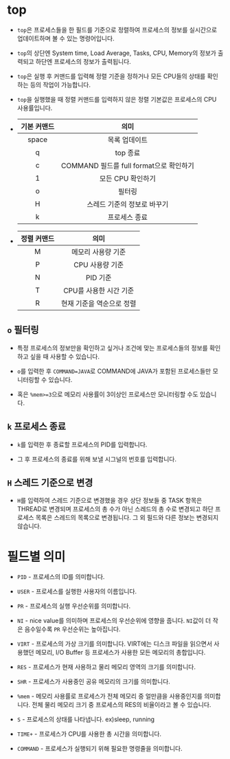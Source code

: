 # top

- `top`은 프로세스들을 한 필드를 기준으로 정렬하여 프로세스의 정보를 실시간으로 업데이트하며 볼 수 있는 명령어입니다.

- `top`의 상단엔 System time, Load Average, Tasks, CPU, Memory의 정보가 출력되고 하단엔 프로세스의 정보가 출력됩니다.

- `top`은 실행 후 커맨드를 입력해 정렬 기준을 정하거나 모든 CPU들의 상태를 확인하는 등의 작업이 가능합니다.

- `top`을 실행했을 때 정렬 커맨드를 입력하지 않은 정렬 기본값은 프로세스의 CPU 사용률입니다.

- |기본 커맨드|의미|
  |:-:|:-:|
  |space|목록 업데이트|
  |q|top 종료|
  |c|COMMAND 필드를 full format으로 확인하기|
  |1|모든 CPU 확인하기|
  |o|필터링|
  |H|스레드 기준의 정보로 바꾸기|
  |k|프로세스 종료|

- |정렬 커맨드|의미|
  |:-:|:-:|
  |M|메모리 사용량 기준|
  |P|CPU 사용량 기준|
  |N|PID 기준|
  |T|CPU를 사용한 시간 기준|
  |R|현재 기준을 역순으로 정렬|

## `o` 필터링

- 특정 프로세스의 정보만을 확인하고 싶거나 조건에 맞는 프로세스들의 정보를 확인하고 싶을 때 사용할 수 있습니다.

- `o`를 입력한 후 `COMMAND=JAVA`로 COMMAND에 JAVA가 포함된 프로세스들만 모니터링할 수 있습니다.

- 혹은 `%mem>=3`으로 메모리 사용률이 3이상인 프로세스만 모니터링할 수도 있습니다.

## `k` 프로세스 종료

- `k`를 입력한 후 종료할 프로세스의 PID를 입력합니다.

- 그 후 프로세스의 종료를 위해 보낼 시그널의 번호를 입력합니다.

## `H` 스레드 기준으로 변경

- `H`를 입력하여 스레드 기준으로 변경했을 경우 상단 정보들 중 TASK 항목은 THREAD로 변경되며 프로세스의 총 수가 아닌 스레드의 총 수로 변경되고 하단 프로세스 목록은 스레드의 목록으로 변경됩니다. 그 외 필드와 다른 정보는 변경되지 않습니다.

# 필드별 의미

- `PID` - 프로세스의 ID를 의미합니다.

- `USER` - 프로세스를 실행한 사용자의 이름입니다.

- `PR` - 프로세스의 실행 우선순위를 의미합니다.

- `NI` - nice value를 의미하며 프로세스의 우선순위에 영향을 줍니다. `NI`값이 더 작은 음수일수록 `PR` 우선순위는 높아집니다.

- `VIRT` - 프로세스의 가상 크기를 의미합니다. VIRT에는 디스크 파일을 읽으면서 사용했던 메모리, I/O Buffer 등 프로세스가 사용한 모든 메모리의 총합입니다.

- `RES` - 프로세스가 현재 사용하고 물리 메모리 영역의 크기를 의미합니다. 

- `SHR` - 프로세스가 사용중인 공유 메모리의 크기를 의미합니다.

- `%mem` - 메모리 사용률로 프로세스가 전체 메모리 중 얼만큼을 사용중인지를 의미합니다. 전체 물리 메모리 크기 중 프로세스의 RES의 비율이라고 볼 수 있습니다. 

- `S` - 프로세스의 상태를 나타냅니다. ex)sleep, running

- `TIME+` - 프로세스가 CPU를 사용한 총 시간을 의미합니다.

- `COMMAND` - 프로세스가 실행되기 위해 필요한 명령줄을 의미합니다.